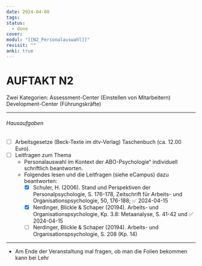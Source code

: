 ```yaml
---
date: 2024-04-08
tags: 
status:
  - done
cover: 
modul: "[[N2_Personalauswahl]]"
revisit: ""
anki: true
---
```


# AUFTAKT N2


Zwei Kategorien:
	Assessment-Center (Einstellen von Mitarbeitern)
	Development-Center (Führungskräfte)
***
###### Hausaufgaben
- [ ] Arbeitsgesetze (Beck-Texte im dtv-Verlag) Taschenbuch (ca. 12.00 Euro).
- [ ] Leitfragen zum Thema 
	- Personalauswahl im Kontext der ABO-Psychologie“ individuell schriftlich beantworten.
	- Folgendes lesen und die Leitfragen (siehe eCampus) dazu beantworten: 
		- [x] Schuler, H. (2006). Stand und Perspektiven der Personalpsychologie, S. 176-178, Zeitschrift für Arbeits- und Organisationspsychologie, 50, 176-188; ✅ 2024-04-15
		- [x] Nerdinger, Blickle & Schaper (20194). Arbeits- und Organisationspsychologie, Kp. 3.8: Metaanalyse, S. 41-42 und ✅ 2024-04-15
		- [ ] Nerdinger, Blickle & Schaper (20194). Arbeits- und Organisationspsychologie, S. 208 (Kp. 14)

***

- Am Ende der Veranstaltung mal fragen, ob man die Folien bekommen kann bei Lehr